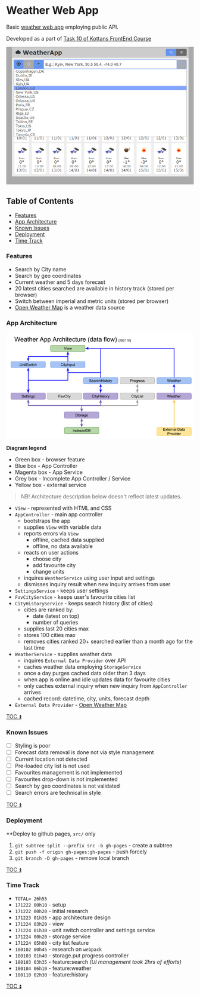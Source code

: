 # Weather Web App

Basic [weather web app](https://oleksiyrudenko.github.io/weather-webapp/) employing public API.

Developed as a part of 
[Task 10 of Kottans FrontEnd Course](https://github.com/kottans/frontend/blob/master/test10.md)

![Weather App UI - Search History](weather-app-ui-searchhistory.png)

<!-- START doctoc generated TOC please keep comment here to allow auto update -->
<!-- DON'T EDIT THIS SECTION, INSTEAD RE-RUN doctoc TO UPDATE -->
## Table of Contents

- [Features](#features)
- [App Architecture](#app-architecture)
- [Known Issues](#known-issues)
- [Deployment](#deployment)
- [Time Track](#time-track)

<!-- END doctoc generated TOC please keep comment here to allow auto update -->

### Features

 * Search by City name
 * Search by geo coordinates
 * Current weather and 5 days forecast
 * 20 latest cities searched are available in history track
   (stored per browser)
 * Switch between imperial and metric units
   (stored per browser)
 * [Open Weather Map](https://openweathermap.org/api) is a weather
   data source

### App Architecture

![Weather App Architecture diagram](weather-app-architecture.png)

**Diagram legend**

 * Green box - browser feature
 * Blue box - App Controller
 * Magenta box - App Service
 * Grey box - Incomplete App Controller / Service
 * Yellow box - external service

> NB! Architecture description below doesn't reflect latest updates.

 * `View` - represented with HTML and CSS
 * `AppController` - main app controller
   - bootstraps the app
   - supplies `View` with variable data
   - reports errors via `View`
     - offline, cached data supplied
     - offline, no data available
   - reacts on user actions
     - choose city
     - add favourite city
     - change units
   - inquires `WeatherService` using user input and settings
   - dismisses inquiry result when new inquiry arrives from user
 * `SettingsService` - keeps user settings
 * `FavCityService` - keeps user's favourite cities list
 * `CityHistoryService` - keeps search history (list of cities)
   - cities are ranked by:
     - date (latest on top)
     - number of queries
   - supplies last 20 cities max
   - stores 100 cities max
   - removes cities ranked 20+ searched earlier than a month ago
     for the last time
 * `WeatherService` - supplies weather data
   - inquires `External Data Provider` over API
   - caches weather data employing `StorageService`
   - once a day purges cached data older than 3 days
   - when app is online and idle updates data for favourite cities
   - only caches external inquiry when new inquiry from
     `AppController` arrives
   - cached record: datetime, city, units, forecast depth
 * `External Data Provider` - [Open Weather Map](https://openweathermap.org/api)

[TOC :arrow_double_up: ](#table-of-contents)

### Known Issues

 - [ ] Styling is poor
 - [ ] Forecast data removal is done not via style management
 - [ ] Current location not detected
 - [ ] Pre-loaded city list is not used
 - [ ] Favourites management is not implemented
 - [ ] Favourites drop-down is not implemented
 - [ ] Search by geo coordinates is not validated
 - [ ] Search errors are technical in style

[TOC :arrow_double_up: ](#table-of-contents)

### Deployment

**Deploy to github pages, `src/` only

1. `git subtree split --prefix src -b gh-pages` - create a subtree
2. `git push -f origin gh-pages:gh-pages` - push forcely
3. `git branch -D gh-pages` - remove local branch

[TOC :arrow_double_up: ](#table-of-contents)

### Time Track

 * `TOTAL= 26h55`
 * `171222 00h10` - setup
 * `171222 00h20` - initial research
 * `171223 01h35` - app architecture design
 * `171224 03h20` - view
 * `171224 01h30` - unit switch controller and settings service
 * `171224 00h20` - storage service
 * `171224 05h00` - city list feature
 * `180102 00h45` - research on `webpack`
 * `180103 01h40` - storage.put progress controller
 * `180103 03h35` - feature:search _(UI management took 2hrs of efforts)_
 * `180104 06h10` - feature:weather
 * `180110 02h30` - feature:history

[TOC :arrow_double_up: ](#table-of-contents)